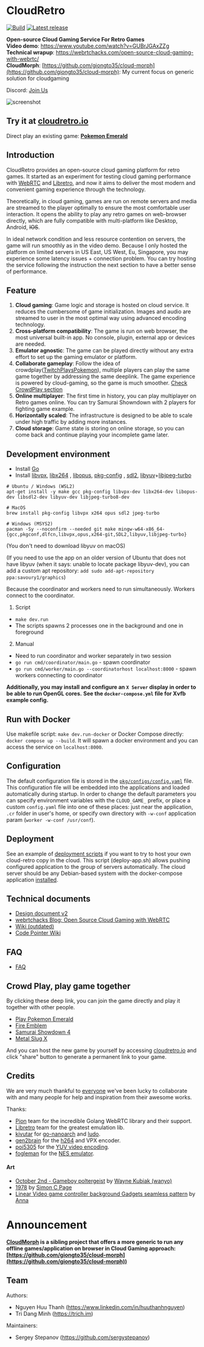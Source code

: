 # CloudRetro

[![Build](https://github.com/giongto35/cloud-game/workflows/build/badge.svg)](https://github.com/giongto35/cloud-game/actions?query=workflow:build)
[![Latest release](https://img.shields.io/github/v/release/giongto35/cloud-game.svg)](https://github.com/giongto35/cloud-game/releases/latest)

**Open-source Cloud Gaming Service For Retro Games**  
**Video demo**: https://www.youtube.com/watch?v=GUBrJGAxZZg  
**Technical wrapup**: https://webrtchacks.com/open-source-cloud-gaming-with-webrtc/  
**CloudMorph**: [https://github.com/giongto35/cloud-morph](https://github.com/giongto35/cloud-morph): My current focus
on generic solution for cloudgaming

Discord: [Join Us](https://discord.gg/sXRQZa2zeP)

![screenshot](https://user-images.githubusercontent.com/846874/235532552-8c8253df-aa8d-48c9-a58e-3f54e284f86e.jpg)

## Try it at **[cloudretro.io](https://cloudretro.io)**

Direct play an existing game: **[Pokemon Emerald](https://cloudretro.io/?id=1bd37d4b5dfda87c___Pokemon%20-%20Emerald%20Version%20(U))**

## Introduction

CloudRetro provides an open-source cloud gaming platform for retro games. It started as an experiment for testing cloud
gaming performance with [WebRTC](https://github.com/pion/webrtc/) and [Libretro](https://www.libretro.com/), and now it
aims to deliver the most modern and convenient gaming experience through the technology.

Theoretically, in cloud gaming, games are run on remote servers and media are streamed to the player optimally to ensure
the most comfortable user interaction. It opens the ability to play any retro games on web-browser directly, which are
fully compatible with multi-platform like Desktop, Android, ~~IOS~~.

In ideal network condition and less resource contention on servers, the game will run smoothly as in the video demo.
Because I only hosted the platform on limited servers in US East, US West, Eu, Singapore, you may experience some
latency issues + connection problem. You can try hosting the service following the instruction the next section to have
a better sense of performance.

## Feature

1. **Cloud gaming**: Game logic and storage is hosted on cloud service. It reduces the cumbersome of game
   initialization. Images and audio are streamed to user in the most optimal way using advanced encoding technology.
2. **Cross-platform compatibility**: The game is run on web browser, the most universal built-in app. No console,
   plugin, external app or devices are needed.
3. **Emulator agnostic**: The game can be played directly without any extra effort to set up the gaming emulator or
   platform.
4. **Collaborate gameplay**: Follow the idea of
   crowdplay([TwitchPlaysPokemon](https://en.wikipedia.org/wiki/Twitch_Plays_Pok%C3%A9mon)), multiple players can play
   the same game together by addressing the same deeplink. The game experience is powered by cloud-gaming, so the game
   is much smoother. [Check CrowdPlay section](#crowd-play-play-game-together)
5. **Online multiplayer**: The first time in history, you can play multiplayer on Retro games online. You can try
   Samurai Showndown with 2 players for fighting game example.
5. **Horizontally scaled**: The infrastructure is designed to be able to scale under high traffic by adding more
   instances.
6. **Cloud storage**: Game state is storing on online storage, so you can come back and continue playing your incomplete
   game later.

## Development environment

* Install [Go](https://golang.org/doc/install)
* Install [libvpx](https://www.webmproject.org/code/), [libx264](https://www.videolan.org/developers/x264.html)
  , [libopus](http://opus-codec.org/), [pkg-config](https://www.freedesktop.org/wiki/Software/pkg-config/)
  , [sdl2](https://wiki.libsdl.org/Installation), [libyuv](https://chromium.googlesource.com/libyuv/libyuv/)+[libjpeg-turbo](https://github.com/libjpeg-turbo/libjpeg-turbo)

```
# Ubuntu / Windows (WSL2)
apt-get install -y make gcc pkg-config libvpx-dev libx264-dev libopus-dev libsdl2-dev libyuv-dev libjpeg-turbo8-dev

# MacOS
brew install pkg-config libvpx x264 opus sdl2 jpeg-turbo

# Windows (MSYS2)
pacman -Sy --noconfirm --needed git make mingw-w64-x86_64-{gcc,pkgconf,dlfcn,libvpx,opus,x264-git,SDL2,libyuv,libjpeg-turbo}
```

(You don't need to download libyuv on macOS)

(If you need to use the app on an older version of Ubuntu that does not have libyuv (when it says: unable to locate package libyuv-dev), you can add a custom apt repository: 
`add sudo add-apt-repository ppa:savoury1/graphics`)

Because the coordinator and workers need to run simultaneously. Workers connect to the coordinator.

1. Script

* `make dev.run`
* The scripts spawns 2 processes one in the background and one in foreground

2. Manual

* Need to run coordinator and worker separately in two session
* `go run cmd/coordinator/main.go` - spawn coordinator
* `go run cmd/worker/main.go --coordinatorhost localhost:8000` - spawn workers connecting to coordinator

__Additionally, you may install and configure an `X Server` display in order to be able to run OpenGL cores.__
__See the `docker-compose.yml` file for Xvfb example config.__

## Run with Docker

Use makefile script: `make dev.run-docker` or Docker Compose directly: `docker compose up --build`.
It will spawn a docker environment and you can access the service on `localhost:8000`.

## Configuration

The default configuration file is stored in the [`pkg/configs/config.yaml`](pkg/config/config.yaml) file.
This configuration file will be embedded into the applications and loaded automatically during startup.
In order to change the default parameters you can specify environment variables with the `CLOUD_GAME_` prefix, or place
a custom `config.yaml` file into one of these places: just near the application, `.cr` folder in user's home, or
specify own directory with `-w-conf` application param (`worker -w-conf /usr/conf`).

## Deployment

See an example of [deployment scripts](.github/workflows/cd) if you want to try to host your own cloud-retro copy in the
cloud. This script (deploy-app.sh) allows pushing configured application to the group of servers automatically. The
cloud server should be any Debian-based system with the docker-compose
application [installed](https://docs.docker.com/compose/install/).

## Technical documents

- [Design document v2](DESIGNv2.md)
- [webrtchacks Blog: Open Source Cloud Gaming with WebRTC](https://webrtchacks.com/open-source-cloud-gaming-with-webrtc/)
- [Wiki (outdated)](https://github.com/giongto35/cloud-game/wiki)
- [Code Pointer Wiki](https://github.com/giongto35/cloud-game/wiki/Code-Deep-Dive)

## FAQ

- [FAQ](https://github.com/giongto35/cloud-game/wiki/FAQ)

## Crowd Play, play game together

By clicking these deep link, you can join the game directly and play it together with other people.

- [Play Pokemon Emerald](https://cloudretro.io/?id=652e45d78d2b91cd%7CPokemon%20-%20Emerald%20Version%20%28U%29)
- [Fire Emblem](https://cloudretro.io/?id=314ea4d7f9c94d25___Fire%20Emblem%20%28U%29%20%5B%21%5D)
- [Samurai Showdown 4](https://cloudretro.io/?id=733c73064c368832___samsho4)
- [Metal Slug X](https://cloudretro.io/?id=2a9c4b3f1c872d28___mslugx)

And you can host the new game by yourself by accessing [cloudretro.io](https://cloudretro.io) and click "share" button
to generate a permanent link to your game.

## Credits

We are very much thankful to [everyone](https://github.com/giongto35/cloud-game/graphs/contributors) we've been lucky to
collaborate with and many people for help and inspiration from their awesome works.

Thanks:

* [Pion](https://github.com/pion) team for the incredible Golang WebRTC library and their support.
* [Libretro](https://www.libretro.com) team for the greatest emulation lib.
* [kivutar](https://github.com/kivutar) for [go-nanoarch](https://github.com/libretro/go-nanoarch)
  and [ludo](https://github.com/libretro/ludo).
* [gen2brain](https://github.com/gen2brain) for the [h264](https://github.com/gen2brain/x264-go) and VPX encoder.
* [poi5305](https://github.com/poi5305) for the [YUV video encoding](https://github.com/poi5305/go-yuv2webRTC).
* [fogleman](https://github.com/fogleman) for the [NES emulator](https://github.com/fogleman/nes).

#### Art

* [October 2nd - Gameboy poltergeist](https://www.deviantart.com/wanyo/art/October-2nd-Gameboy-poltergeist-707754217)
  by [Wayne Kubiak (wanyo)](https://www.deviantart.com/wanyo)
* [1978](http://simoncpage.co.uk/blog/2009/01/retro-art-wallpaper/) by [Simon C Page](http://simoncpage.co.uk/)
* [Linear Video game controller background Gadgets seamless pattern](https://stock.adobe.com/ru/images/linear-video-game-controller-background-gadgets-seamless-pattern/241143639)
  by [Anna](https://stock.adobe.com/contributor/208277224/anna)

# Announcement

**[CloudMorph](https://github.com/giongto35/cloud-morph) is a sibling project that offers a more generic to
run any offline games/application on browser in Cloud Gaming
approach: [https://github.com/giongto35/cloud-morph](https://github.com/giongto35/cloud-morph))**

## Team

Authors:

- Nguyen Huu Thanh (https://www.linkedin.com/in/huuthanhnguyen)
- Tri Dang Minh (https://trich.im)

Maintainers:

- Sergey Stepanov (https://github.com/sergystepanov)
